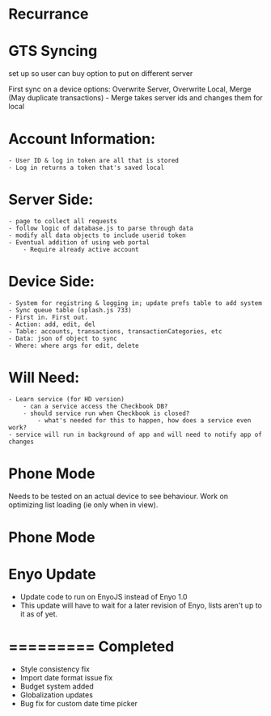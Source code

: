 Recurrance
==========

GTS Syncing
===========

set up so user can buy option to put on different server

First sync on a device options: Overwrite Server, Overwrite Local, Merge (May duplicate transactions)
	- Merge takes server ids and changes them for local

# Account Information:
	- User ID & log in token are all that is stored
	- Log in returns a token that's saved local

# Server Side:
	- page to collect all requests
	- follow logic of database.js to parse through data
	- modify all data objects to include userid token
	- Eventual addition of using web portal
		- Require already active account

# Device Side:
	- System for registring & logging in; update prefs table to add system
	- Sync queue table (splash.js 733)
	- First in. First out.
	- Action: add, edit, del
	- Table: accounts, transactions, transactionCategories, etc
	- Data: json of object to sync
	- Where: where args for edit, delete

# Will Need:
	- Learn service (for HD version)
		- can a service access the Checkbook DB?
		- should service run when Checkbook is closed?
			- what's needed for this to happen, how does a service even work?
	- service will run in background of app and will need to notify app of changes

Phone Mode
==========

Needs to be tested on an actual device to see behaviour. Work on optimizing list loading (ie only when in view).

Phone Mode
==========

Enyo Update
===========

* Update code to run on EnyoJS instead of Enyo 1.0
* This update will have to wait for a later revision of Enyo, lists aren't up to it as of yet.

=========
Completed
=========
* Style consistency fix
* Import date format issue fix
* Budget system added
* Globalization updates
* Bug fix for custom date time picker
